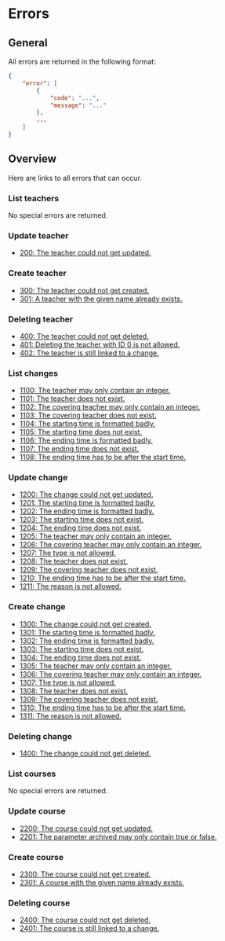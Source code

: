 # Errors

## General

All errors are returned in the following format:

```json
{
	"error": [
		{
			"code": "...",
			"message": "..."
		},
		...
	]
}
```
## Overview

Here are links to all errors that can occur.

### List teachers

No special errors are returned.

### Update teacher

* [200: The teacher could not get updated.](teachers/update.md#200-the-teacher-could-not-get-updated)

### Create teacher

* [300: The teacher could not get created.](teachers/create.md#300-the-teacher-could-not-get-created)
* [301: A teacher with the given name already exists.](teachers/create.md#301-a-teacher-with-the-given-name-already-exists)

### Deleting teacher

* [400: The teacher could not get deleted.](teachers/delete.md#400-the-teacher-could-not-get-deleted)
* [401: Deleting the teacher with ID 0 is not allowed.](teachers/delete.md#401-deleting-the-teacher-with-id-0-is-not-allowed)
* [402: The teacher is still linked to a change.](teachers/delete.md#402-the-teacher-is-still-linked-to-a-change)

### List changes

* [1100: The teacher may only contain an integer.](changes/list.md#11001102-the-covering-teacher-may-only-contain-an-integer)
* [1101: The teacher does not exist.](changes/list.md#11011103-the-covering-teacher-does-not-exist)
* [1102: The covering teacher may only contain an integer.](changes/list.md#11001102-the-covering-teacher-may-only-contain-an-integer)
* [1103: The covering teacher does not exist.](changes/list.md#11011103-the-covering-teacher-does-not-exist)
* [1104: The starting time is formatted badly.](changes/list.md#11041106-the-startingending-time-is-formatted-badly)
* [1105: The starting time does not exist.](changes/list.md#11051107-the-startingending-time-does-not-exist)
* [1106: The ending time is formatted badly.](changes/list.md#11041106-the-startingending-time-is-formatted-badly)
* [1107: The ending time does not exist.](changes/list.md#11051107-the-startingending-time-does-not-exist)
* [1108: The ending time has to be after the start time.](changes/list.md#1108-the-ending-time-has-to-be-after-the-start-time)

### Update change

* [1200: The change could not get updated.](changes/update.md#1200-the-change-could-not-get-updated)
* [1201: The starting time is formatted badly.](changes/update.md#12011202-the-startingending-time-is-formatted-badly)
* [1202: The ending time is formatted badly.](changes/update.md#12011202-the-startingending-time-is-formatted-badly)
* [1203: The starting time does not exist.](changes/update.md#12031204-the-startingending-time-does-not-exist)
* [1204: The ending time does not exist.](changes/update.md#12031204-the-startingending-time-does-not-exist)
* [1205: The teacher may only contain an integer.](changes/update.md#12051206-the-covering-teacher-may-only-contain-an-integer)
* [1206: The covering teacher may only contain an integer.](changes/update.md#12051206-the-covering-teacher-may-only-contain-an-integer)
* [1207: The type is not allowed.](changes/update.md#1207-the-type-is-not-allowed)
* [1208: The teacher does not exist.](changes/update.md#12081209-the-covering-teacher-does-not-exist)
* [1209: The covering teacher does not exist.](changes/update.md#12081209-the-covering-teacher-does-not-exist)
* [1210: The ending time has to be after the start time.](changes/update.md#1210-the-ending-time-has-to-be-after-the-start-time)
* [1211: The reason is not allowed.](changes/update.md#1211-the-reason-is-not-allowed)

### Create change

* [1300: The change could not get created.](changes/create.md#1300-the-change-could-not-get-created)
* [1301: The starting time is formatted badly.](changes/create.md#13011302-the-startingending-time-is-formatted-badly)
* [1302: The ending time is formatted badly.](changes/create.md#13011302-the-startingending-time-is-formatted-badly)
* [1303: The starting time does not exist.](changes/create.md#13031304-the-startingending-time-does-not-exist)
* [1304: The ending time does not exist.](changes/create.md#13031304-the-startingending-time-does-not-exist)
* [1305: The teacher may only contain an integer.](changes/create.md#13051306-the-covering-teacher-may-only-contain-an-integer)
* [1306: The covering teacher may only contain an integer.](changes/create.md#13051306-the-covering-teacher-may-only-contain-an-integer)
* [1307: The type is not allowed.](changes/create.md#1307-the-type-is-not-allowed)
* [1308: The teacher does not exist.](changes/create.md#13081309-the-covering-teacher-does-not-exist)
* [1309: The covering teacher does not exist.](changes/create.md#13081309-the-covering-teacher-does-not-exist)
* [1310: The ending time has to be after the start time.](changes/create.md#1310-the-ending-time-has-to-be-after-the-start-time)
* [1311: The reason is not allowed.](changes/create.md#1311-the-reason-is-not-allowed)

### Deleting change

* [1400: The change could not get deleted.](changes/delete.md#1400-the-change-could-not-get-deleted)

### List courses

No special errors are returned.

### Update course

* [2200: The course could not get updated.](courses/update.md#2200-the-course-could-not-get-updated)
* [2201: The parameter archived may only contain true or false.](courses/update.md#2201-the-parameter-archived-may-only-contain-true-or-false)

### Create course

* [2300: The course could not get created.](courses/create.md#2300-the-course-could-not-get-created)
* [2301: A course with the given name already exists.](courses/create.md#2301-a-course-with-the-given-name-already-exists)

### Deleting course

* [2400: The course could not get deleted.](courses/delete.md#2400-the-course-could-not-get-deleted)
* [2401: The course is still linked to a change.](courses/delete.md#2401-the-course-is-still-linked-to-a-change)
